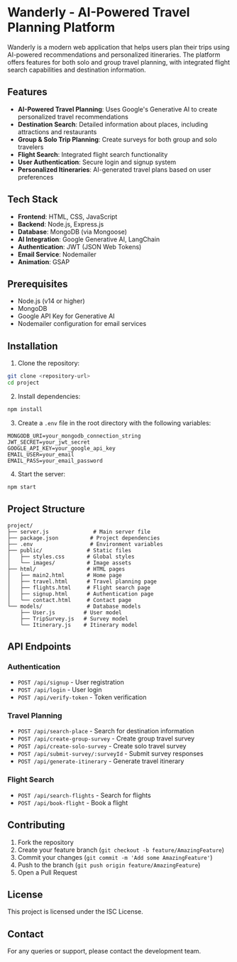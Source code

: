 # Wanderly - AI-Powered Travel Planning Platform

Wanderly is a modern web application that helps users plan their trips using AI-powered recommendations and personalized itineraries. The platform offers features for both solo and group travel planning, with integrated flight search capabilities and destination information.

## Features

- **AI-Powered Travel Planning**: Uses Google's Generative AI to create personalized travel recommendations
- **Destination Search**: Detailed information about places, including attractions and restaurants
- **Group & Solo Trip Planning**: Create surveys for both group and solo travelers
- **Flight Search**: Integrated flight search functionality
- **User Authentication**: Secure login and signup system
- **Personalized Itineraries**: AI-generated travel plans based on user preferences

## Tech Stack

- **Frontend**: HTML, CSS, JavaScript
- **Backend**: Node.js, Express.js
- **Database**: MongoDB (via Mongoose)
- **AI Integration**: Google Generative AI, LangChain
- **Authentication**: JWT (JSON Web Tokens)
- **Email Service**: Nodemailer
- **Animation**: GSAP

## Prerequisites

- Node.js (v14 or higher)
- MongoDB
- Google API Key for Generative AI
- Nodemailer configuration for email services

## Installation

1. Clone the repository:
```bash
git clone <repository-url>
cd project
```

2. Install dependencies:
```bash
npm install
```

3. Create a `.env` file in the root directory with the following variables:
```
MONGODB_URI=your_mongodb_connection_string
JWT_SECRET=your_jwt_secret
GOOGLE_API_KEY=your_google_api_key
EMAIL_USER=your_email
EMAIL_PASS=your_email_password
```

4. Start the server:
```bash
npm start
```

## Project Structure

```
project/
├── server.js              # Main server file
├── package.json          # Project dependencies
├── .env                  # Environment variables
├── public/              # Static files
│   ├── styles.css       # Global styles
│   └── images/          # Image assets
├── html/                # HTML pages
│   ├── main2.html       # Home page
│   ├── travel.html      # Travel planning page
│   ├── flights.html     # Flight search page
│   ├── signup.html      # Authentication page
│   └── contact.html     # Contact page
└── models/              # Database models
    ├── User.js         # User model
    ├── TripSurvey.js   # Survey model
    └── Itinerary.js    # Itinerary model
```

## API Endpoints

### Authentication
- `POST /api/signup` - User registration
- `POST /api/login` - User login
- `POST /api/verify-token` - Token verification

### Travel Planning
- `POST /api/search-place` - Search for destination information
- `POST /api/create-group-survey` - Create group travel survey
- `POST /api/create-solo-survey` - Create solo travel survey
- `POST /api/submit-survey/:surveyId` - Submit survey responses
- `POST /api/generate-itinerary` - Generate travel itinerary

### Flight Search
- `POST /api/search-flights` - Search for flights
- `POST /api/book-flight` - Book a flight

## Contributing

1. Fork the repository
2. Create your feature branch (`git checkout -b feature/AmazingFeature`)
3. Commit your changes (`git commit -m 'Add some AmazingFeature'`)
4. Push to the branch (`git push origin feature/AmazingFeature`)
5. Open a Pull Request

## License

This project is licensed under the ISC License.

## Contact

For any queries or support, please contact the development team. 